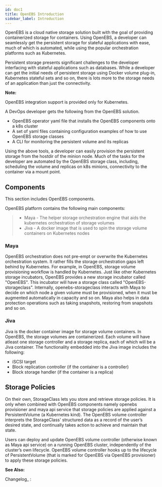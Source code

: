 ```yaml
---
id: doc1
title: OpenEBS Introduction
sidebar_label: Introduction
---
```


OpenEBS is a cloud native storage solution built with the goal of
providing containerized storage for containers. Using OpenEBS, a
developer can seamlessly get the persistent storage for stateful
applications with ease, much of which is automated, while using the
popular orchestration platforms such as Kubernetes.

Persistent storage presents significant challenges to the developer
interfacing with stateful applications such as databases. While a
developer can get the initial needs of persistent storage using Docker
volume plug-in, Kubernetes stateful sets and so on, there is lots more
to the storage needs of an application than just the connectivity.

**Note:**

OpenEBS integration support is provided only for Kubernetes.

A DevOps developer gets the following from the OpenEBS solution.

-   OpenEBS operator yaml file that installs the OpenEBS components onto
    a k8s cluster
-   A set of yaml files containing configuration examples of how to use
    OpenEBS storage classes
-   A CLI for monitoring the persistent volume and its replicas

Using the above tools, a developer can easily provision the persistent
storage from the hostdir of the minion node. Much of the tasks for the
developer are automated by the OpenEBS storage class, including,
scheduling the volume and replicas on k8s minions, connectivity to the
container via a mount point.

Components
----------

This section includes OpenEBS components.

OpenEBS platform contains the following main components:

> -   Maya - The helper storage orchestration engine that aids the
>     kubernetes orchestration of storage volumes
> -   Jiva - A docker image that is used to spin the storage volume
>     containers on Kubernetes nodes

### Maya

OpenEBS orchestration does not pre-empt or overwrite the Kubernetes
orchestration system. It rather fills the storage orchestration gaps
left behind by Kubernetes. For example, in OpenEBS, storage volume
provisioning workflow is handled by Kubernetes. Just like other
Kubernetes storage incubators, OpenEBS provides a new storage incubator
called "OpenEBS". This incubator will have a storage class called
"OpenEBS-storageclass". Internally, openebs-storageclass interacts with
Maya to decide on which node a given volume must be provisioned, when it
must be augmented automatically in capacity and so on. Maya also helps
in data protection operations such as taking snapshots, restoring from
snapshots and so on.

### Jiva

Jiva is the docker container image for storage volume containers. In
OpenEBS, the storage volumes are containerized. Each volume will have
atleast one storage controller and a storage replica, each of which will
be a Jiva container. The functionality embedded into the Jiva image
includes the following:

-   iSCSI target
-   Block replication controller (if the container is a controller)
-   Block storage handler (if the container is a replica)

Storage Policies
----------------

On their own, StorageClass lets you store and retrieve storage policies.
It is only when combined with OpenEBS components namely openebs
provisioner and maya api service that storage policies are applied
against a PersistentVolume (a Kubernetes kind). The OpenEBS volume
controller interprets the StorageClass' structured data as a record of
the user’s desired state, and continually takes action to achieve and
maintain that state.

Users can deploy and update OpenEBS volume controller (otherwise known
as Maya api service) on a running OpenEBS cluster, independently of the
cluster’s own lifecycle. OpenEBS volume controller hooks up to the
lifecycle of PersistentVolume (that is marked for OpenEBS via OpenEBS
provisioner) to apply these storage policies.

**See Also:**

Changelog\_
:



<!-- Hotjar Tracking Code for https://docs.openebs.io -->
<script>
    (function(h,o,t,j,a,r){
        h.hj=h.hj||function(){(h.hj.q=h.hj.q||[]).push(arguments)};
        h._hjSettings={hjid:785693,hjsv:6};
        a=o.getElementsByTagName('head')[0];
        r=o.createElement('script');r.async=1;
        r.src=t+h._hjSettings.hjid+j+h._hjSettings.hjsv;
        a.appendChild(r);
    })(window,document,'https://static.hotjar.com/c/hotjar-','.js?sv=');
</script>

